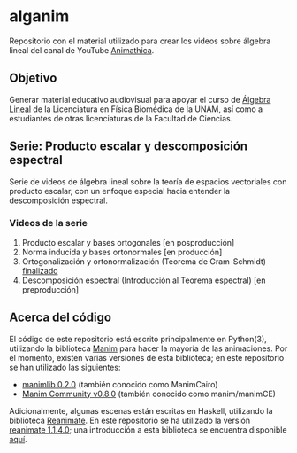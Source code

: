 # alganim

Repositorio con el material utilizado para crear los videos sobre álgebra lineal del canal de YouTube [Animathica](https://www.youtube.com/channel/UCzkyH2bxpesubzc87VxqDiA).

## Objetivo

Generar material educativo audiovisual para apoyar el curso de [Álgebra Lineal](http://www.fciencias.unam.mx/licenciatura/asignaturas/2016/1330) de la Licenciatura en Física Biomédica de la UNAM, así como a estudiantes de otras licenciaturas de la Facultad de Ciencias.

## Serie: Producto escalar y descomposición espectral

Serie de videos de álgebra lineal sobre la teoría de espacios vectoriales con producto escalar, con un enfoque especial hacia entender la descomposición espectral.

### Videos de la serie

1. Producto escalar y bases ortogonales [en posproducción]
2. Norma inducida y bases ortonormales [en producción]
3. Ortogonalización y ortonormalización (Teorema de Gram-Schmidt) [finalizado](https://www.youtube.com/watch?v=7oO6xXpaTLk)
4. Descomposición espectral (Introducción al Teorema espectral) [en preproducción]

## Acerca del código

El código de este repositorio está escrito principalmente en Python(3), utilizando la biblioteca [Manim](https://github.com/3b1b/manim) para hacer la mayoría de las animaciones. Por el momento, existen varias versiones de esta biblioteca; en este repositorio se han utilizado las siguientes:
- [manimlib 0.2.0](https://pypi.org/project/manimlib/)  (también conocido como ManimCairo)
- [Manim Community v0.8.0](https://docs.manim.community/en/v0.8.0/index.html)  (también conocido como manim/manimCE)

Adicionalmente, algunas escenas están escritas en Haskell, utilizando la biblioteca [Reanimate](https://github.com/reanimate/reanimate). En este repositorio se ha utilizado la versión [reanimate 1.1.4.0](https://hackage.haskell.org/package/reanimate-1.1.4.0/docs/Reanimate.html); una introducción a esta biblioteca se encuentra disponible [aquí](https://reanimate.readthedocs.io/en/latest/).
